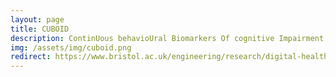 ```yaml
---
layout: page
title: CUBOID
description: ContinUous behavioUral Biomarkers Of cognitive Impairment
img: /assets/img/cuboid.png
redirect: https://www.bristol.ac.uk/engineering/research/digital-health/research/
---
```

